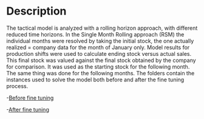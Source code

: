 # Description
The tactical model is analyzed with a rolling horizon approach, with different reduced time horizons.
In the Single Month Rolling approach (RSM) the individual months were resolved by taking the initial stock, the one actually realized = company data for the month of January only.
Model results for production shifts were used to calculate ending stock versus actual sales.
This final stock was valued against the final stock obtained by the company for comparison.
It was used as the starting stock for the following month. The same thing was done for the following months.
The folders contain the instances used to solve the model both before and after the fine tuning process.

-[Before fine tuning](https://github.com/Fepeder/PhD_Thesis_Data/tree/main/Chapter%202/TACTICAL%20LEVEL/RDM/Before%20Fine%20Tuning)

-[After fine tuning](https://github.com/Fepeder/PhD_Thesis_Data/tree/main/Chapter%202/TACTICAL%20LEVEL/RDM/After%20Fine%20Tuning)
